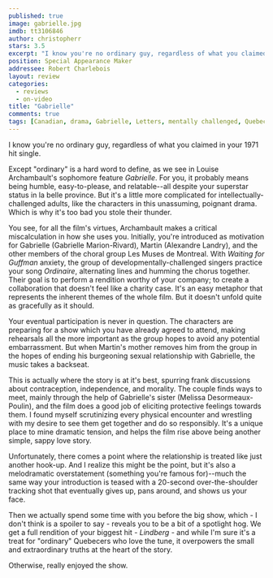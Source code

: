 ```yaml
---
published: true
image: gabrielle.jpg
imdb: tt3106846
author: christopherr 
stars: 3.5
excerpt: "I know you're no ordinary guy, regardless of what you claimed in your 1971 hit single"
position: Special Appearance Maker
addressee: Robert Charlebois
layout: review
categories: 
  - reviews
  - on-video
title: "Gabrielle"
comments: true
tags: [Canadian, drama, Gabrielle, Letters, mentally challenged, Quebec, Robert Charlebois]
---
```

I know you're no ordinary guy, regardless of what you claimed in your 1971 hit single.

Except "ordinary" is a hard word to define, as we see in Louise Archambault's sophomore feature _Gabrielle_. For you, it probably means being humble, easy-to-please, and relatable--all despite your superstar status in la belle province. But it's a little more complicated for intellectually-challenged adults, like the characters in this unassuming, poignant drama. Which is why it's too bad you stole their thunder.

You see, for all the film's virtues, Archambault makes a critical miscalculation in how she uses you. Initially, you're introduced as motivation for Gabrielle (Gabrielle Marion-Rivard), Martin (Alexandre Landry), and the other members of the choral group Les Muses de Montreal. With _Waiting for Guffman_ anxiety, the group of developmentally-challenged singers practice your song _Ordinaire_, alternating lines and humming the chorus together. Their goal is to perform a rendition worthy of your company; to create a collaboration that doesn't feel like a charity case. It's an easy metaphor that represents the inherent themes of the whole film. But it doesn't unfold quite as gracefully as it should.

Your eventual participation is never in question. The characters are preparing for a show which you have already agreed to attend, making rehearsals all the more important as the group hopes to avoid any potential embarrassment. But when Martin's mother removes him from the group in the hopes of ending his burgeoning sexual relationship with Gabrielle, the music takes a backseat.

This is actually where the story is at it's best, spurring frank discussions about contraception, independence, and morality.  The couple finds ways to meet, mainly through the help of Gabrielle's sister (Melissa Desormeaux-Poulin), and the film does a good job of eliciting protective feelings towards them. I found myself scrutinizing every physical encounter and wrestling with my desire to see them get together and do so responsibly. It's a unique place to mine dramatic tension, and helps the film rise above being another simple, sappy love story.

Unfortunately, there comes a point where the relationship is treated like just another hook-up. And I realize this might be the point, but it's also a melodramatic overstatement (something you're famous for)--much the same way your introduction is teased with a 20-second over-the-shoulder tracking shot that eventually gives up, pans around, and shows us your face.

Then we actually spend some time with you before the big show, which - I don't think is a spoiler to say - reveals you to be a bit of a spotlight hog. We get a full rendition of your biggest hit - _Lindberg_ - and while I'm sure it's a treat for "ordinary" Quebecers who love the tune, it overpowers the small and extraordinary truths at the heart of the story.

Otherwise, really enjoyed the show.